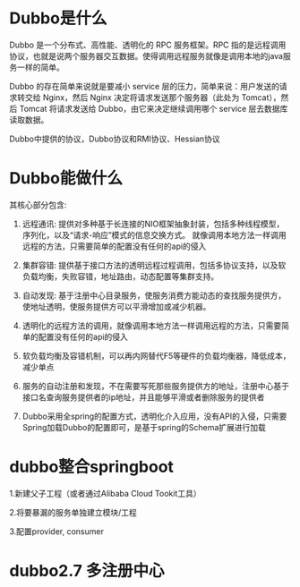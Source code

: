 # Dubbo是什么

Dubbo 是一个分布式、高性能、透明化的 RPC 服务框架。RPC 指的是远程调用协议，也就是说两个服务器交互数据。使得调用远程服务就像是调用本地的java服务一样的简单。

Dubbo 的存在简单来说就是要减小 service 层的压力，简单来说：用户发送的请求转交给 Nginx，然后 Nginx 决定将请求发送那个服务器（此处为 Tomcat），然后 Tomcat 将请求发送给 Dubbo，由它来决定继续调用哪个 service 层去数据库读取数据。

Dubbo中提供的协议，Dubbo协议和RMI协议、Hessian协议 



# Dubbo能做什么

其核心部分包含:

1. 远程通讯: 提供对多种基于长连接的NIO框架抽象封装，包括多种线程模型，序列化，以及“请求-响应”模式的信息交换方式。 就像调用本地方法一样调用远程的方法，只需要简单的配置没有任何的api的侵入 
2. 集群容错: 提供基于接口方法的透明远程过程调用，包括多协议支持，以及软负载均衡，失败容错，地址路由，动态配置等集群支持。
3. 自动发现: 基于注册中心目录服务，使服务消费方能动态的查找服务提供方，使地址透明，使服务提供方可以平滑增加或减少机器。 



1. 透明化的远程方法的调用，就像调用本地方法一样调用远程的方法，只需要简单的配置没有任何的api的侵入

2. 软负载均衡及容错机制，可以再内网替代F5等硬件的负载均衡器，降低成本，减少单点

3. 服务的自动注册和发现，不在需要写死那些服务提供方的地址，注册中心基于接口名查询服务提供者的ip地址，并且能够平滑或者删除服务的提供者

4. Dubbo采用全spring的配置方式，透明化介入应用，没有API的入侵，只需要Spring加载Dubbo的配置即可，是基于spring的Schema扩展进行加载



# dubbo整合springboot

1.新建父子工程（或者通过Alibaba Cloud Tookit工具）

2.将要暴漏的服务单独建立模块/工程

3.配置provider, consumer



# dubbo2.7 多注册中心

